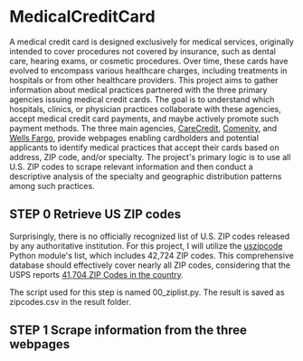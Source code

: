 # MedicalCreditCard
A medical credit card is designed exclusively for medical services, originally intended to cover procedures not covered by insurance, such as dental care, hearing exams, or cosmetic procedures. Over time, these cards have evolved to encompass various healthcare charges, including treatments in hospitals or from other healthcare providers. This project aims to gather information about medical practices partnered with the three primary agencies issuing medical credit cards. The goal is to understand which hospitals, clinics, or physician practices collaborate with these agencies, accept medical credit card payments, and maybe actively promote such payment methods. The three main agencies, [CareCredit](https://www.carecredit.com/doctor-locator), [Comenity](https://goalphaeon.com/doctor-locator), and [Wells Fargo](https://retailservices.wellsfargo.com/locator/WFHALanding?searchAddress=&segment=&merchantName=&userAgent=), provide webpages enabling cardholders and potential applicants to identify medical practices that accept their cards based on address, ZIP code, and/or specialty. The project's primary logic is to use all U.S. ZIP codes to scrape relevant information and then conduct a descriptive analysis of the specialty and geographic distribution patterns among such practices.

## STEP 0 Retrieve US ZIP codes
Surprisingly, there is no officially recognized list of U.S. ZIP codes released by any authoritative institution. For this project, I will utilize the [uszipcode](https://uszipcode.readthedocs.io/) Python module's list, which includes 42,724 ZIP codes. This comprehensive database should effectively cover nearly all ZIP codes, considering that the USPS reports [41,704 ZIP Codes in the country](https://facts.usps.com/42000-zip-codes/).

The script used for this step is named 00_ziplist.py. The result is saved as zipcodes.csv in the result folder.

## STEP 1 Scrape information from the three webpages
